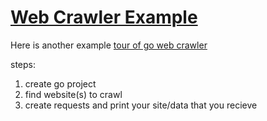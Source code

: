 # [Web Crawler Example](https://github.com/women-who-go-utah/web-crawler-workshop)

Here is another example [tour of go web crawler](https://tour.golang.org/concurrency/10)

steps: 
1. create go project
1. find  website(s) to crawl
1. create requests and print your site/data that you recieve
